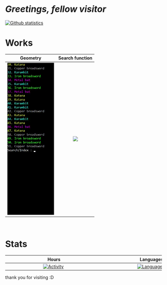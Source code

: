 # *Greetings, fellow visitor*

[![Github statistics](https://github-readme-stats.vercel.app/api?username=Asianerd&theme=midnight-purple)](https://github.com/anuraghazra/github-readme-stats)

# Works

Geometry | Search function
:---:|:---:
<a href="https://github.com/Asianerd/TextAdventure/blob/7ca6f2518d01867eb89405e714312a032e92b02a/TextAdventure/Inventory.cs#L121"><img src="SearchFunction.gif" width=150> | <img src="Geometry.gif" width=400>

<br/>

# Stats

|<div style="width:300px">Hours</div> | <div style="width:300px">Languages</div>|
:------:|:-------:
|[![Activity](https://wakatime.com/share/@ajian_nedo/db141280-e10b-443a-b2ab-3e98178558d5.svg)](https://wakatime.com) <img max-width=400px/>| [![Languages](https://wakatime.com/share/@ajian_nedo/a6cdcb09-36d0-4a09-8e92-ae92f736c5d5.svg)](https://wakatime.com) <img max-width=400px/>|

<!--[Join our Discord server!](https://invidget.switchblade.xyz/b4t7Jak)](http://discord.gg/b4t7Jak)-->

thank you for visiting :D
